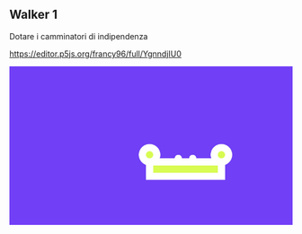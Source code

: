 ## Walker 1

Dotare i camminatori di indipendenza

https://editor.p5js.org/francy96/full/YgnndjIU0

![the source](https://github.com/Francesca1996/archive/blob/master/Francesca1996/P5/ExP5/Walker1/walker1.jpg)
